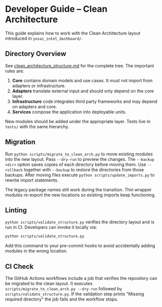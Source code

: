 # Developer Guide – Clean Architecture

This guide explains how to work with the Clean Architecture layout introduced in
`yosai_intel_dashboard/`.

## Directory Overview

See [clean_architecture_structure.md](clean_architecture_structure.md) for the
complete tree. The important rules are:

1. **Core** contains domain models and use cases. It must not import from
   adapters or infrastructure.
2. **Adapters** translate external input and should only depend on the core
   layer.
3. **Infrastructure** code integrates third party frameworks and may depend on
   adapters and core.
4. **Services** compose the application into deployable units.

New modules should be added under the appropriate layer. Tests live in `tests/`
with the same hierarchy.

## Migration

Run `python scripts/migrate_to_clean_arch.py` to move existing modules into the
new layout. Pass `--dry-run` to preview the changes. The `--backup <dir>` option
saves copies of each directory before moving them. Use `--rollback` together
with `--backup` to restore the directories from those backups. After moving
files execute `python scripts/update_imports.py` to rewrite import statements.

The legacy package names still work during the transition. Thin wrapper modules
re-export the new locations so existing imports keep functioning.

## Linting

`python scripts/validate_structure.py` verifies the directory layout and is run
in CI. Developers can invoke it locally via:

```bash
python scripts/validate_structure.py
```

Add this command to your pre-commit hooks to avoid accidentally adding modules in
the wrong location.

## CI Check

The GitHub Actions workflows include a job that verifies the repository can be
migrated to the clean layout. It executes
`scripts/migrate_to_clean_arch.py --dry-run` followed by
`scripts/validate_structure.py`. If the validation step prints
"Missing required directory" the job fails and the workflow stops.
